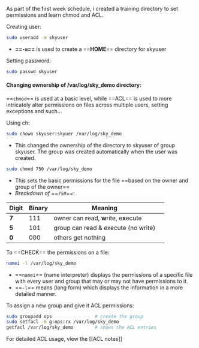 As part of the first week schedule, i created a training directory to set permissions and learn chmod and ACL.

Creating user:
```bash
sudo useradd -m skyuser
```

- **==`-m`==** is used to create a ==**HOME**== directory for skyuser

Setting password:
```bash
sudo passwd skyuser
```

#### Changing ownership of /var/log/sky_demo directory:

==`chmod`== is used at a basic level, while ==ACL== is used to more intricately alter permissions on files across multiple users, setting exceptions and such...

Using ch:
```bash
sudo chown skyuser:skyuer /var/log/sky_demo
```

- This changed the ownership of the directory to skyuser of group skyuser. The group was created automatically when the user was created.

```bash
sudo chmod 750 /var/log/sky_demo
```

- This sets the basic permissions for the file ==based on the owner and group of the owner==
- _Breakdown of ==`750`_==:

| Digit | Binary | Meaning                                    |     |
| ----- | ------ | ------------------------------------------ | --- |
| **7** | 111    | owner can **r**ead, **w**rite, e**x**ecute |     |
| **5** | 101    | group can read & execute (no write)        |     |
| **0** | 000    | others get nothing                         |     |

To ==CHECK== the permissions on a file:
```bash
namei -l /var/log/sky_demo
```

- ==`namei`== (name interpreter) displays the permissions of a specific file with every user and group that may or may not have permissions to it.
- ==`-l`== means (long form) which displays the information in a more detailed manner.

To assign a new group and give it ACL permissions:
```bash
sudo groupadd ops                # create the group
sudo setfacl -m g:ops:rx /var/log/sky_demo
getfacl /var/log/sky_demo        # shows the ACL entries
```

For detailed ACL usage, view the [[ACL notes]] 